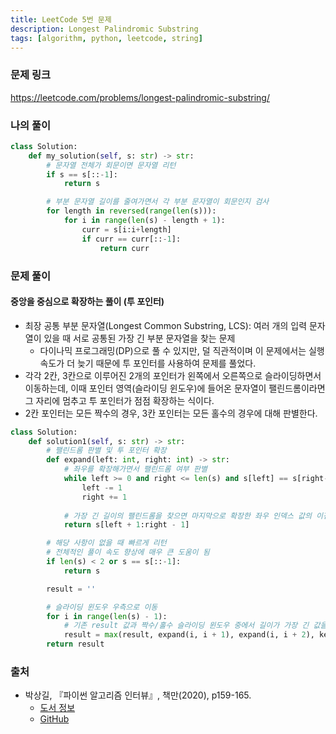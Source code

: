 ```yaml
---
title: LeetCode 5번 문제
description: Longest Palindromic Substring
tags: [algorithm, python, leetcode, string]
---
```


### 문제 링크

https://leetcode.com/problems/longest-palindromic-substring/

### 나의 풀이

```python
class Solution:
    def my_solution(self, s: str) -> str:
        # 문자열 전체가 회문이면 문자열 리턴
        if s == s[::-1]:
            return s

        # 부분 문자열 길이를 줄여가면서 각 부분 문자열이 회문인지 검사
        for length in reversed(range(len(s))):
            for i in range(len(s) - length + 1):
                curr = s[i:i+length]
                if curr == curr[::-1]:
                    return curr
```

### 문제 풀이

#### 중앙을 중심으로 확장하는 풀이 (투 포인터)

- 최장 공통 부분 문자열(Longest Common Substring, LCS): 여러 개의 입력 문자열이 있을 때 서로 공통된 가장 긴 부분 문자열을 찾는 문제
  - 다이나믹 프로그래밍(DP)으로 풀 수 있지만, 덜 직관적이며 이 문제에서는 실행 속도가 더 늦기 때문에 투 포인터를 사용하여 문제를 풀었다.
- 각각 2칸, 3칸으로 이루어진 2개의 포인터가 왼쪽에서 오른쪽으로 슬라이딩하면서 이동하는데, 이때 포인터 영역(슬라이딩 윈도우)에 들어온 문자열이 팰린드롬이라면 그 자리에 멈추고 투 포인터가 점점 확장하는 식이다.
- 2칸 포인터는 모든 짝수의 경우, 3칸 포인터는 모든 홀수의 경우에 대해 판별한다.

```python
class Solution:
    def solution1(self, s: str) -> str:
        # 팰린드롬 판별 및 투 포인터 확장
        def expand(left: int, right: int) -> str:
            # 좌우를 확장해가면서 팰린드롬 여부 판별
            while left >= 0 and right <= len(s) and s[left] == s[right-1]:
                left -= 1
                right += 1
    
            # 가장 긴 길이의 팰린드롬을 찾으면 마지막으로 확장한 좌우 인덱스 값의 이전 값을 사용
            return s[left + 1:right - 1]

        # 해당 사항이 없을 때 빠르게 리턴
        # 전체적인 풀이 속도 향상에 매우 큰 도움이 됨
        if len(s) < 2 or s == s[::-1]:
            return s

        result = ''

        # 슬라이딩 윈도우 우측으로 이동
        for i in range(len(s) - 1):
            # 기존 result 값과 짝수/홀수 슬라이딩 윈도우 중에서 길이가 가장 긴 값을 선택
            result = max(result, expand(i, i + 1), expand(i, i + 2), key=len)
        return result
```

### 출처

- 박상길, 『파이썬 알고리즘 인터뷰』, 책만(2020), p159-165.
  - [도서 정보](https://www.onlybook.co.kr/entry/algorithm-interview)
  - [GitHub](https://github.com/onlybooks/algorithm-interview)
